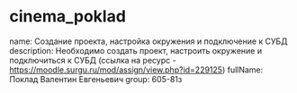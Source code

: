 # cinema_poklad
name: Создание проекта, настройка окружения и подключение к СУБД description: Необходимо создать проект, настроить окружение и подключиться к СУБД (ссылка на ресурс - https://moodle.surgu.ru/mod/assign/view.php?id=229125) fullName: Поклад Валентин Евгеньевич group: 605-81з
